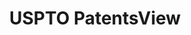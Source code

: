 ---
layout: default
bigquery: https://console.cloud.google.com/bigquery?p=patents-public-data&d=patentsview&page=dataset
citation: Attribution should be given to PatentsView for use, distribution, or derivative
  works.
code: https://github.com/CSSIP-AIR/PatentsView-Code-Snippets/
contributors: USPTO
cost: None
description: 'PatentsView includes US patent data including raw data (summaries, applications,
  pregrant applications), disambugations of inventors and assignees, and inventor
  gender estimates.  Also foreign priority data, # of figures and sheets, and government
  interest statements.'
documentation: https://patentsview.org/query/builder-faqs
last_edit: 04/08/2022, 22:24:04
location: https://patentsview.org/
maintained_by: USPTO
record_creation_timestamp: 12/2/2020 17:20:46
schema_fields:
- id
- latlong
- length
- disamb_inventor_id_20190820
- num
- disamb_inventor_id_20180528
- application_id
- classification_status
- term_extension
- subclass_id
- level_three
- latitude
- male_flag
- applicant_type
- dependent
- name_first
- classification_value
- location_id
- lawyer_id
- series_code
- rel_id
- rawinventor_id
- disamb_assignee_id_20190820
- organization_id
- country_transformed
- county_fips
- group
- longitude
- filename
- number
- subsection_id
- classification_data_source
- disamb_inventor_id_20191231
- patent_id
- classification_level
- deceased
- status
- level_two
- name_last
- lapse_of_patent
- _371_date
- lname
- field_title
- reldocno
- subgroup_id
- disamb_assignee_id_20190312
- designation
- disamb_assignee_id_20191231
- state
- uuid
- category_id
- disamb_inventor_id_20190312
- field_id
- rule_47
- relkind
- withdrawn
- city
- num_claims
- exemplary
- disamb_assignee_id_20200331
- disamb_assignee_id_20200929
- ipc_version_indicator
- _102_date
- doctype
- title
- rawlocation_id
- rawassignee_id
- main_group
- action_date
- subclass
- disamb_inventor_id_20200331
- variety
- assignee_id
- citation_id
- level_one
- subgroup
- disamb_inventor_id_20181127
- role
- attribution_status
- category
- disamb_inventor_id_20200929
- group_id
- disamb_inventor_id_20170307
- term_disclaimer
- date
- subcategory_id
- disamb_assignee_id_20200630
- f102_date
- term_grant
- latin_name
- doc_type
- disamb_inventor_id_20171003
- state_fips
- contract_award_number
- disamb_inventor_id_20191008
- country
- disclaimer_date
- name
- publication_number
- sequence
- section_id
- section
- disamb_assignee_id_20191008
- organization
- disamb_inventor_id_20200630
- sector_title
- kind
- f371_date
- male
- mainclass_id
- fname
- symbol_position
- disamb_inventor_id_20171226
- num_figures
- ipc_class
- type
- gi_statement
- disamb_inventor_id_20170808
- inventor_id
- disamb_assignee_id_20181127
- abstract
- county
- num_sheets
- disamb_inventor_id_20201229
- text
shortname: patentsview
tags:
- disambiguation
- United States
- gender
terms_of_use: Creative Commons Attribution 4.0 International License.
timeframe: 1963-1999
title: USPTO PatentsView
uuid: cf1780b1-e265-4e49-8d1d-83b9cfe0fd9a
---